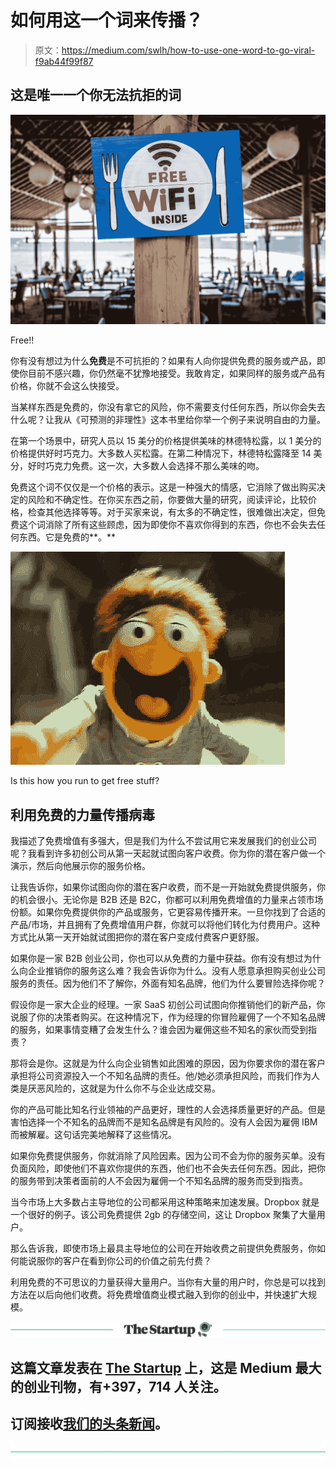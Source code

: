 # 如何用这一个词来传播？

> 原文：<https://medium.com/swlh/how-to-use-one-word-to-go-viral-f9ab44f99f87>

## 这是唯一一个你无法抗拒的词

![](img/d2aa0b614e5ad0fcdb581789328b1863.png)

Free!!

你有没有想过为什么**免费**是不可抗拒的？如果有人向你提供免费的服务或产品，即使你目前不感兴趣，你仍然毫不犹豫地接受。我敢肯定，如果同样的服务或产品有价格，你就不会这么快接受。

当某样东西是免费的，你没有拿它的风险，你不需要支付任何东西，所以你会失去什么呢？让我从《可预测的非理性》这本书里给你举一个例子来说明自由的力量。

在第一个场景中，研究人员以 15 美分的价格提供美味的林德特松露，以 1 美分的价格提供好时巧克力。大多数人买松露。在第二种情况下，林德特松露降至 14 美分，好时巧克力免费。这一次，大多数人会选择不那么美味的吻。

免费这个词不仅仅是一个价格的表示。这是一种强大的情感，它消除了做出购买决定的风险和不确定性。在你买东西之前，你要做大量的研究，阅读评论，比较价格，检查其他选择等等。对于买家来说，有太多的不确定性，很难做出决定，但免费这个词消除了所有这些顾虑，因为即使你不喜欢你得到的东西，你也不会失去任何东西。它是免费的**。**

![](img/30c7bb5b34a99849c608dd47a90d3f9a.png)

Is this how you run to get free stuff?

## 利用免费的力量传播病毒

我描述了免费增值有多强大，但是我们为什么不尝试用它来发展我们的创业公司呢？我看到许多初创公司从第一天起就试图向客户收费。你为你的潜在客户做一个演示，然后向他展示你的服务价格。

让我告诉你，如果你试图向你的潜在客户收费，而不是一开始就免费提供服务，你的机会很小。无论你是 B2B 还是 B2C，你都可以利用免费增值的力量来占领市场份额。如果你免费提供你的产品或服务，它更容易传播开来。一旦你找到了合适的产品/市场，并且拥有了免费增值用户群，你就可以将他们转化为付费用户。这种方式比从第一天开始就试图把你的潜在客户变成付费客户更舒服。

如果你是一家 B2B 创业公司，你也可以从免费的力量中获益。你有没有想过为什么向企业推销你的服务这么难？我会告诉你为什么。没有人愿意承担购买创业公司服务的责任。因为他们不了解你，外面有知名品牌，他们为什么要冒险选择你呢？

假设你是一家大企业的经理。一家 SaaS 初创公司试图向你推销他们的新产品，你说服了你的决策者购买。在这种情况下，作为经理的你冒险雇佣了一个不知名品牌的服务，如果事情变糟了会发生什么？谁会因为雇佣这些不知名的家伙而受到指责？

那将会是你。这就是为什么向企业销售如此困难的原因，因为你要求你的潜在客户承担将公司资源投入一个不知名品牌的责任。他/她必须承担风险，而我们作为人类是厌恶风险的，这就是为什么你不与企业达成交易。

你的产品可能比知名行业领袖的产品更好，理性的人会选择质量更好的产品。但是害怕选择一个不知名的品牌而不是知名品牌是有风险的。没有人会因为雇佣 IBM 而被解雇。这句话完美地解释了这些情况。

如果你免费提供服务，你就消除了风险因素。因为公司不会为你的服务买单。没有负面风险，即使他们不喜欢你提供的东西，他们也不会失去任何东西。因此，把你的服务带到决策者面前的人不会因为雇佣一个不知名品牌的服务而受到指责。

当今市场上大多数占主导地位的公司都采用这种策略来加速发展。Dropbox 就是一个很好的例子。该公司免费提供 2gb 的存储空间，这让 Dropbox 聚集了大量用户。

那么告诉我，即使市场上最具主导地位的公司在开始收费之前提供免费服务，你如何能说服你的客户在看到你公司的价值之前先付费？

利用免费的不可思议的力量获得大量用户。当你有大量的用户时，你总是可以找到方法在以后向他们收费。将免费增值商业模式融入到你的创业中，并快速扩大规模。

[![](img/308a8d84fb9b2fab43d66c117fcc4bb4.png)](https://medium.com/swlh)

## 这篇文章发表在 [The Startup](https://medium.com/swlh) 上，这是 Medium 最大的创业刊物，有+397，714 人关注。

## 订阅接收[我们的头条新闻](http://growthsupply.com/the-startup-newsletter/)。

[![](img/b0164736ea17a63403e660de5dedf91a.png)](https://medium.com/swlh)